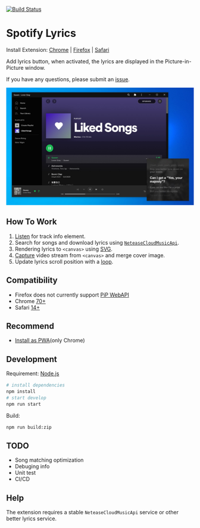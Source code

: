 [![Build Status](https://travis-ci.org/mantou132/Spotify-Lyrics.svg?branch=master)](https://travis-ci.org/mantou132/Spotify-Lyrics)

# Spotify Lyrics

Install Extension: [Chrome](https://chrome.google.com/webstore/detail/spotify-lyrics/mkjfooclbdgjdclepjeepbmmjaclipod) | [Firefox](https://addons.mozilla.org/en-US/firefox/addon/spotify-lyrics/) | [Safari](https://github.com/mantou132/Spotify-Lyrics/releases)

Add lyrics button, when activated, the lyrics are displayed in the Picture-in-Picture window.

If you have any questions, please submit an [issue](https://github.com/mantou132/Spotify-Lyrics/issues).

![screenshot](./screenshot/screenshot3.jpg)

## How To Work

1. [Listen](https://developer.mozilla.org/en-US/docs/Web/API/MutationObserver) for track info element.
2. Search for songs and download lyrics using [`NeteaseCloudMusicApi`](https://github.com/Binaryify/NeteaseCloudMusicApi).
3. Rendering lyrics to `<canvas>` using [SVG](https://developer.mozilla.org/en-US/docs/Web/SVG/Element/foreignObject).
4. [Capture](https://developer.mozilla.org/en-US/docs/Web/API/HTMLCanvasElement/captureStream) video stream from `<canvas>` and merge cover image.
5. Update lyrics scroll position with a [loop](https://developer.mozilla.org/en-US/docs/Web/API/WindowOrWorkerGlobalScope/setTimeout).

## Compatibility

* Firefox does not currently support [PiP WebAPI](https://bugzilla.mozilla.org/show_bug.cgi?id=1463402)
* Chrome [70+](https://caniuse.com/#feat=picture-in-picture)
* Safari [14+](https://developer.apple.com/documentation/safariservices/safari_web_extensions)

## Recommend

* [Install as PWA](https://support.google.com/chrome/answer/9658361)(only Chrome)

## Development

Requirement: [Node.js](https://nodejs.org)

```bash
# install dependencies
npm install
# start develop
npm run start
```

Build:
```bash
npm run build:zip
```

## TODO

* Song matching optimization
* Debuging info
* Unit test
* CI/CD

## Help

The extension requires a stable `NeteaseCloudMusicApi` service or
other better lyrics service.